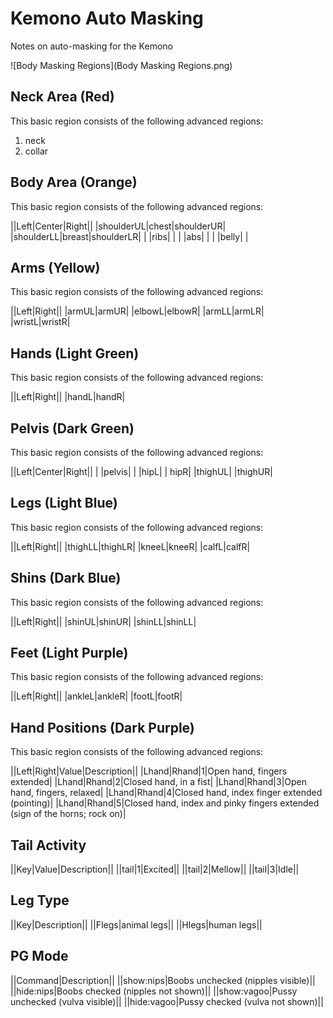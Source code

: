 # Kemono Auto Masking
Notes on auto-masking for the Kemono

![Body Masking Regions](Body Masking Regions.png)

##  Neck Area (Red)

This basic region consists of the following advanced regions: 

1. neck
2. collar

## Body Area (Orange)

This basic region consists of the following advanced regions:

||Left|Center|Right||
|shoulderUL|chest|shoulderUR|
|shoulderLL|breast|shoulderLR|
| |ribs| |
| |abs| |
| |belly| |

## Arms (Yellow)

This basic region consists of the following advanced regions: 

||Left|Right||
|armUL|armUR|
|elbowL|elbowR|
|armLL|armLR|
|wristL|wristR|

## Hands (Light Green)

This basic region consists of the following advanced regions: 

||Left|Right||
|handL|handR|

## Pelvis (Dark Green)

This basic region consists of the following advanced regions: 

||Left|Center|Right||
| |pelvis| |
|hipL| | hipR|
|thighUL| |thighUR|


## Legs (Light Blue)

This basic region consists of the following advanced regions: 

||Left|Right||
|thighLL|thighLR|
|kneeL|kneeR|
|calfL|calfR|


## Shins (Dark Blue)

This basic region consists of the following advanced regions: 

||Left|Right||
|shinUL|shinUR|
|shinLL|shinLL|


## Feet (Light Purple)

This basic region consists of the following advanced regions: 

||Left|Right||
|ankleL|ankleR|
|footL|footR|


## Hand Positions (Dark Purple)

This basic region consists of the following advanced regions: 

||Left|Right|Value|Description||
|Lhand|Rhand|1|Open hand, fingers extended|
|Lhand|Rhand|2|Closed hand, in a fist|
|Lhand|Rhand|3|Open hand, fingers, relaxed|
|Lhand|Rhand|4|Closed hand, index finger extended (pointing)|
|Lhand|Rhand|5|Closed hand, index and pinky fingers extended (sign of the horns; rock on)|

## Tail Activity

||Key|Value|Description||
||tail|1|Excited||
||tail|2|Mellow||
||tail|3|Idle||


## Leg Type

||Key|Description||
||Flegs|animal legs||
||Hlegs|human legs||


## PG Mode

||Command|Description||
||show:nips|Boobs unchecked (nipples visible)||
||hide:nips|Boobs checked (nipples not shown)||
||show:vagoo|Pussy unchecked (vulva visible)||
||hide:vagoo|Pussy checked (vulva not shown)||

